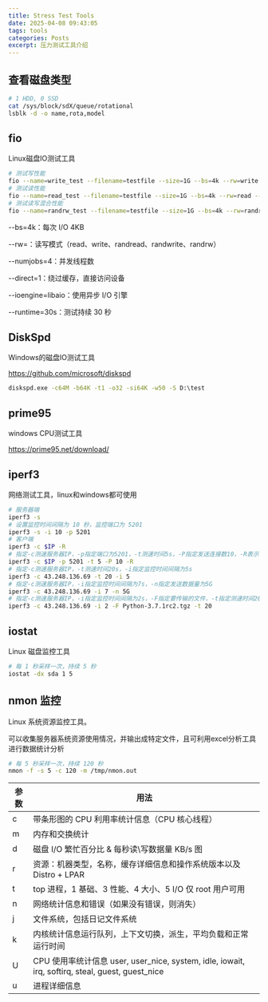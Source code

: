 ```yaml
---
title: Stress Test Tools
date: 2025-04-08 09:43:05
tags: tools
categories: Posts
excerpt: 压力测试工具介绍
---
```


## 查看磁盘类型

```bash
# 1 HDD, 0 SSD
cat /sys/block/sdX/queue/rotational
lsblk -d -o name,rota,model
```

## fio

Linux磁盘IO测试工具

```bash
# 测试写性能
fio --name=write_test --filename=testfile --size=1G --bs=4k --rw=write --ioengine=libaio --direct=1 --numjobs=4 --time_based --runtime=30s
# 测试读性能
fio --name=read_test --filename=testfile --size=1G --bs=4k --rw=read --ioengine=libaio --direct=1 --numjobs=4 --time_based --runtime=30s
# 测试读写混合性能
fio --name=randrw_test --filename=testfile --size=1G --bs=4k --rw=randrw --rwmixread=70 --ioengine=libaio --direct=1 --numjobs=4 --time_based --runtime=30s
```

--bs=4k：每次 I/O 4KB

--rw=：读写模式（read、write、randread、randwrite、randrw）

--numjobs=4：并发线程数

--direct=1：绕过缓存，直接访问设备

--ioengine=libaio：使用异步 I/O 引擎

--runtime=30s：测试持续 30 秒

## DiskSpd

Windows的磁盘IO测试工具

https://github.com/microsoft/diskspd

```cmd
diskspd.exe -c64M -b64K -t1 -o32 -si64K -w50 -S D:\test
```

## prime95

windows CPU测试工具

https://prime95.net/download/

## iperf3

网络测试工具，linux和windows都可使用

```bash
# 服务器端
iperf3 -s
# 设置监控时间间隔为 10 秒，监控端口为 5201
iperf3 -s -i 10 -p 5201
# 客户端
iperf3 -c $IP -R
# 指定-c测速服务器IP，-p指定端口为5201，-t测速时间5s，-P指定发送连接数10，-R表示下载测速
iperf3 -c $IP -p 5201 -t 5 -P 10 -R
# 指定-c测速服务器IP，-t测速时间20s，-i指定监控时间间隔为5s
iperf3 -c 43.248.136.69 -t 20 -i 5
# 指定-c测速服务器IP，-i指定监控时间间隔为7s，-n指定发送数据量为5G
iperf3 -c 43.248.136.69 -i 7 -n 5G
# 指定-c测速服务器IP，-i指定监控时间间隔为2s，-F指定要传输的文件，-t指定测速时间20s
iperf3 -c 43.248.136.69 -i 2 -F Python-3.7.1rc2.tgz -t 20
```

## iostat

Linux 磁盘监控工具

```bash
# 每 1 秒采样一次，持续 5 秒
iostat -dx sda 1 5
```

## nmon 监控

Linux 系统资源监控工具。

可以收集服务器系统资源使用情况，并输出成特定文件，且可利用excel分析工具进行数据统计分析

```bash
# 每 5 秒采样一次，持续 120 秒
nmon -f -s 5 -c 120 -m /tmp/nmon.out
```

|参数|用法|
|--|--|
|c|带条形图的 CPU 利用率统计信息（CPU 核心线程）|
|m|内存和交换统计|
|d|磁盘 I/O 繁忙百分比 & 每秒读\写数据量 KB/s 图|
|r|资源：机器类型，名称，缓存详细信息和操作系统版本以及 Distro + LPAR|
|t|top 进程，1 基础、3 性能、4 大小、5 I/O 仅 root 用户可用|
|n|网络统计信息和错误（如果没有错误，则消失）|
|j|文件系统，包括日记文件系统|
|k|内核统计信息运行队列，上下文切换，派生，平均负载和正常运行时间|
|U|CPU 使用率统计信息 user, user_nice, system, idle, iowait, irq, softirq, steal, guest, guest_nice|
|u|进程详细信息|
